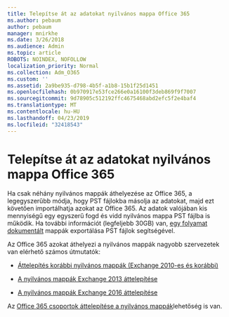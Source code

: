 ```yaml
---
title: Telepítse át az adatokat nyilvános mappa Office 365
ms.author: pebaum
author: pebaum
manager: mnirkhe
ms.date: 3/26/2018
ms.audience: Admin
ms.topic: article
ROBOTS: NOINDEX, NOFOLLOW
localization_priority: Normal
ms.collection: Adm_O365
ms.custom: ''
ms.assetid: 2a9be935-d798-4b5f-a1b8-15b1f25d1451
ms.openlocfilehash: 0b970917e53fce266e0a16100f3deb869f9f7007
ms.sourcegitcommit: 9d78905c512192ffc4675468abd2efc5f2e4baf4
ms.translationtype: MT
ms.contentlocale: hu-HU
ms.lasthandoff: 04/23/2019
ms.locfileid: "32418543"
---
```

# <a name="migrate-public-folder-data-to-office-365"></a>Telepítse át az adatokat nyilvános mappa Office 365

Ha csak néhány nyilvános mappák áthelyezése az Office 365, a legegyszerűbb módja, hogy PST fájlokba másolja az adatokat, majd ezt követően importálhatja azokat az Office 365. Az adatok valójában kis mennyiségű egy egyszerű fogd és vidd nyilvános mappa PST fájlba is működik. Ha további információt (legfeljebb 30GB) van, [egy folyamat dokumentált](https://technet.microsoft.com/library/dn874017%28v=exchg.150%29.aspx#PSTMigrate) mappák exportálása PST fájlok segítségével. 
  
Az Office 365 azokat áthelyezi a nyilvános mappák nagyobb szervezetek van elérhető számos útmutatók:
  
- [Áttelepítés korábbi nyilvános mappák (Exchange 2010-es és korábbi)](https://technet.microsoft.com/library/dn874017%28v=exchg.150%29.aspx)
    
- [A nyilvános mappák Exchange 2013 áttelepítése](https://technet.microsoft.com/library/mt798260%28v=exchg.150%29.aspx)
    
- [A nyilvános mappák Exchange 2016 áttelepítése](https://technet.microsoft.com/library/mt798260%28v=exchg.160%29.aspx)
    
Az [Office 365 csoportok áttelepítése a nyilvános mappák](https://technet.microsoft.com/library/mt843872%28v=exchg.150%29.aspx)lehetőség is van.
  

